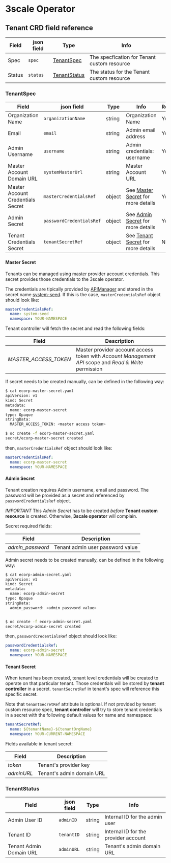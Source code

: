 # 3scale Operator

## Tenant CRD field reference

| **Field** | **json field**| **Type** | **Info** |
| --- | --- | --- | --- |
| Spec | `spec` | [TenantSpec](#TenantSpec) | The specfication for Tenant custom resource |
| Status | `status` | [TenantStatus](#TenantStatus) | The status for the Tenant custom resource |

### TenantSpec

| **Field** | **json field**| **Type** | **Info** | **Required** |
| --- | --- | --- | --- | --- |
| Organization Name | `organizationName` | string | Organization Name | Yes |
| Email | `email` | string | Admin email address | Yes |
| Admin Username | `username` | string | Admin credentials: username | Yes |
| Master Account Domain URL | `systemMasterUrl` | string | Master Account URL | Yes |
| Master Account Credentials Secret | `masterCredentialsRef` | object | See [Master Secret](#MasterSecret) for more details | Yes |
| Admin Secret | `passwordCredentialsRef` | object | See [Admin Secret](#AdminSecret) for more details | Yes |
| Tenant Credentials Secret | `tenantSecretRef` | object | See [Tenant Secret](#TenantSecret) for more details | No |

#### Master Secret
Tenants can be managed using master provider account credentials. This secret provides those credentials to the 3scale operator.

The credentials are tipically provided by [APIManager](/doc/user-guide.md#DeploytheAPIManagercustomresource)
and stored in the secret name [system-seed](/doc/reference.md#system-seed).
If this is the case, `masterCredentialsRef` object should look like:

```yaml
masterCredentialsRef:
  name: system-seed
  namespace: YOUR-NAMESPACE
```

Tenant controller will fetch the secret and read the following fields:

| **Field** | **Description** |
| --- | --- |
| *MASTER_ACCESS_TOKEN* | Master provider account access token with *Account Management API* scope and *Read & Write* permission|

If secret needs to be created manually, can be defined in the following way:

```sh
$ cat ecorp-master-secret.yaml
apiVersion: v1
kind: Secret
metadata:
  name: ecorp-master-secret
type: Opaque
stringData:
  MASTER_ACCESS_TOKEN: <master access token>

$ oc create -f ecorp-master-secret.yaml
secret/ecorp-master-secret created
```

then, `masterCredentialsRef` object should look like:

```yaml
masterCredentialsRef:
  name: ecorp-master-secret
  namespace: YOUR-NAMESPACE
```

#### Admin Secret

Tenant creation requires Admin username, email and password. The password will be provided as a secret and referenced by `passwordCredentialsRef` object.

*IMPORTANT* This *Admin Secret* has to be created *before* **Tenant custom resource** is created. Otherwise, **3scale operator** will complain.

Secret required fields:

| **Field** | **Description** |
| --- | --- |
| *admin_password* | Tenant admin user password value |

Admin secret needs to be created manually, can be defined in the following way:

```sh
$ cat ecorp-admin-secret.yaml
apiVersion: v1
kind: Secret
metadata:
  name: ecorp-admin-secret
type: Opaque
stringData:
  admin_password: <admin password value>


$ oc create -f ecorp-admin-secret.yaml
secret/ecorp-admin-secret created
```

then, `passwordCredentialsRef` object should look like:

```yaml
passwordCredentialsRef:
  name: ecorp-admin-secret
  namespace: YOUR-NAMESPACE
```

#### Tenant Secret
When tenant has been created, tenant level credentials will be created to operate on that particular tenant.
Those credentials will be stored by **tenant controller** in a secret.
`tenantSecretRef` in tenant's spec will reference this specific secret.

Note that `tenantSecretRef` attribute is optional. If not provided by tenant custom resource spec,
**tenant controller** will try to store tenant credentials in a secret with the following default values for name and namespace:

```yaml
tenantSecretRef:
  name: ${tenantName}-${tenantOrgName}
  namespace: YOUR-CURRENT-NAMESPACE
```

Fields available in tenant secret:

| **Field** | **Description** |
| --- | --- |
| *token* | Tenant's provider key |
| *adminURL* | Tenant's admin domain URL |

### TenantStatus

| **Field** | **json field**| **Type** | **Info** |
| --- | --- | --- | --- |
| Admin User ID | `adminID` | string | Internal ID for the admin user |
| Tenant ID | `tenantID` | string | Internal ID for the provider account |
| Tenant Admin Domain URL | `adminURL` | string | Tenant's admin domain URL |

